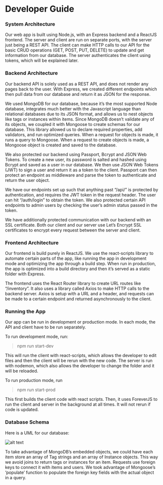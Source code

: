 # Developer Guide

### System Architecture
Our web app is built using Node.js, with an Express backend and a ReactJS frontend. The server and client are run on separate ports, with the server just being a REST API. The client can make HTTP calls to our API for the basic CRUD operations (GET, POST, PUT, DELETE) to update and get information from our database. The server authenticates the client using tokens, which will be explained later.

### Backend Architecture
Our backend API is solely used as a REST API, and does not render any pages back to the user. With Express, we created different endpoints which then pull data from our database and return it as JSON for the response.

We used MongoDB for our database, because it’s the most supported Node database, integrates much better with the Javascript language than relational databases due to its JSON format, and allows us to nest objects like tags or instances within items. Since MongoDB doesn’t validate any of its objects, we coupled it with Mongoose to create schemas for our database. This library allowed us to declare required properties, add validators, and run optimized queries. When a request for objects is made, it runs a query to Mongoose. When a request to create objects is made, a Mongoose object is created and saved to the database.

We also protected our backend using Passport, Bcrypt and JSON Web Tokens. To create a new user, its password is salted and hashed using Bcrypt and saved as a user in our database. We then use JSON Web Tokens (JWT) to sign a user and return it as a token to the client. Passport can then protect an endpoint as middleware and parse the token to authenticate and return the user object.

We have our endpoints set up such that anything past “/api/” is protected by authentication, and requires the JWT token in the request header. The user can hit “/auth/login” to obtain the token. We also protected certain API endpoints to admin users by checking the user’s admin status passed in the token.

We have additionally protected communication with our backend with an SSL certificate. Both our client and our server use Let’s Encrypt SSL certificates to encrypt every request between the server and client.

### Frontend Architecture
Our frontend is build purely in ReactJS. We use the react-scripts library to automate certain parts of the app, like running the app in development mode and optimizing the app through a build step. When run in production, the app is optimized into a build directory and then it’s served as a static folder with Express.

The frontend uses the React Router library to create URL routes like “/inventory”. It also uses a library called Axios to make HTTP calls to the backend server. Axios is setup with a URL and a header, and requests can be made to a certain endpoint and returned asynchronously to the client.

### Running the App
Our app can be run in development or production mode. In each mode, the API and client have to be run separately.

To run development mode, run:

> npm run start-dev

This will run the client with react-scripts, which allows the developer to edit files and then the client will be rerun with the new code. The server is run with nodemon, which also allows the developer to change the folder and it will be reloaded.

To run production mode, run

> npm run start-prod

This first builds the client code with react scripts. Then, it uses ForeverJS to run the client and server in the background at all times. It will not rerun if code is updated.

### Database Schema
Here is a UML for our database:

![alt text](https://github.com/tomrom95/ece_inventory/tree/master/guides/uml.png "UML Diagram")

To take advantage of MongoDB’s embedded objects, we could have each item store an array of Tag strings and an array of Instance objects. This way we avoid joins to return tags or instances for an item. Requests use foreign keys to connect it with items and users. We took advantage of Mongoose’s ‘populate’ function to populate the foreign key fields with the actual object in a query.
